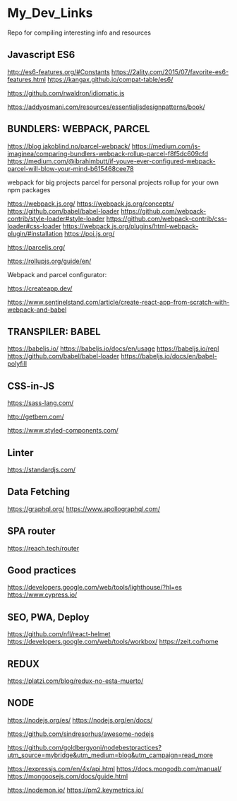 # My_Dev_Links

Repo for compiling interesting info and resources

## Javascript ES6

http://es6-features.org/#Constants
https://2ality.com/2015/07/favorite-es6-features.html
https://kangax.github.io/compat-table/es6/

https://github.com/rwaldron/idiomatic.js

https://addyosmani.com/resources/essentialjsdesignpatterns/book/

## BUNDLERS: WEBPACK, PARCEL

https://blog.jakoblind.no/parcel-webpack/
https://medium.com/js-imaginea/comparing-bundlers-webpack-rollup-parcel-f8f5dc609cfd
https://medium.com/@ibrahimbutt/if-youve-ever-configured-webpack-parcel-will-blow-your-mind-b615468cee78

webpack for big projects
parcel for personal projects
rollup for your own npm packages

https://webpack.js.org/
https://webpack.js.org/concepts/
https://github.com/babel/babel-loader
https://github.com/webpack-contrib/style-loader#style-loader
https://github.com/webpack-contrib/css-loader#css-loader
https://webpack.js.org/plugins/html-webpack-plugin/#installation
https://poi.js.org/

https://parceljs.org/

https://rollupjs.org/guide/en/

Webpack and parcel configurator:

https://createapp.dev/

https://www.sentinelstand.com/article/create-react-app-from-scratch-with-webpack-and-babel

## TRANSPILER: BABEL

https://babeljs.io/
https://babeljs.io/docs/en/usage
https://babeljs.io/repl
https://github.com/babel/babel-loader
https://babeljs.io/docs/en/babel-polyfill

## CSS-in-JS

https://sass-lang.com/

http://getbem.com/

https://www.styled-components.com/

## Linter

https://standardjs.com/

## Data Fetching

https://graphql.org/
https://www.apollographql.com/

## SPA router

https://reach.tech/router

## Good practices

https://developers.google.com/web/tools/lighthouse/?hl=es
https://www.cypress.io/

## SEO, PWA, Deploy

https://github.com/nfl/react-helmet
https://developers.google.com/web/tools/workbox/
https://zeit.co/home

## REDUX

https://platzi.com/blog/redux-no-esta-muerto/

## NODE

https://nodejs.org/es/
https://nodejs.org/en/docs/

https://github.com/sindresorhus/awesome-nodejs

https://github.com/goldbergyoni/nodebestpractices?utm_source=mybridge&utm_medium=blog&utm_campaign=read_more

https://expressjs.com/en/4x/api.html
https://docs.mongodb.com/manual/
https://mongoosejs.com/docs/guide.html

https://nodemon.io/
https://pm2.keymetrics.io/



